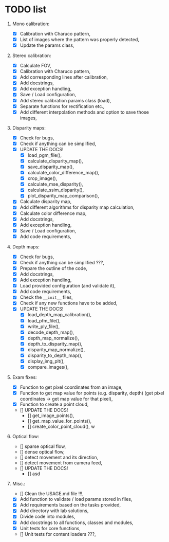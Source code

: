 # TODO list

1. Mono calibration:
   - [x] Calibration with Charuco pattern,
   - [x] List of images where the pattern was properly detected,
   - [x] Update the params class,

2. Stereo calibration:
   - [x] Calculate FOV,
   - [x] Calibration with Charuco pattern,
   - [x] Add corresponding lines after calibration,
   - [x] Add docstrings,
   - [x] Add exception handling,
   - [x] Save / Load configuration,
   - [x] Add stereo calibration params class (load),
   - [x] Separate functions for rectification etc.,
   - [x] Add different interpolation methods and option to save those images,

3. Disparity maps:
   - [x] Check for bugs,
   - [x] Check if anything can be simplified,
   - [x] UPDATE THE DOCS!
     - [x] load_pgm_file(),
     - [x] calculate_disparity_map(),
     - [x] save_disparity_map(),
     - [x] calculate_color_difference_map(),
     - [x] crop_image(),
     - [x] calculate_mse_disparity(),
     - [x] calculate_ssim_disparity(),
     - [x] plot_disparity_map_comparison(),
   - [x] Calculate disparity map,
   - [x] Add different algorithms for disparity map calculation,
   - [x] Calculate color difference map,
   - [x] Add docstrings,
   - [x] Add exception handling,
   - [x] Save / Load configuration,
   - [x] Add code requirements,

4. Depth maps:
   - [x] Check for bugs,
   - [x] Check if anything can be simplified ???,
   - [x] Prepare the outline of the code,
   - [x] Add docstrings,
   - [x] Add exception handling,
   - [x] Load provided configuration (and validate it),
   - [x] Add code requirements,
   - [x] Check the `__init__` files,
   - [x] Check if any new functions have to be added,
   - [x] UPDATE THE DOCS!
     - [x] load_depth_map_calibration(),
     - [x] load_pfm_file(),
     - [x] write_ply_file(),
     - [x] decode_depth_map(),
     - [x] depth_map_normalize(),
     - [x] depth_to_disparity_map(),
     - [x] disparity_map_normalize(),
     - [x] disparity_to_depth_map(),
     - [x] display_img_plt(),
     - [x] compare_images(),

5. Exam fixes:
   - [x] Function to get pixel coordinates from an image,
   - [x] Function to get map value for points (e.g. disparity, depth) (get pixel coordinates -> get map value for that pixel),
   - [x] Function to create a point cloud,
   - [] UPDATE THE DOCS!
     - [] get_image_points(),
     - [] get_map_value_for_points(),
     - [] create_color_point_cloud(),
w
6. Optical flow:
   - [] sparse optical flow,
   - [] dense optical flow,
   - [] detect movement and its direction,
   - [] detect movement from camera feed,
   - [] UPDATE THE DOCS!
     - [] asd

7. Misc.:
   - [] Clean the USAGE.md file !!!,
   - [x] Add function to validate / load params stored in files,
   - [x] Add requirements based on the tasks provided,
   - [x] Add directory with lab solutions,
   - [x] Divide code into modules,
   - [x] Add docstrings to all functions, classes and modules,
   - [x] Unit tests for core functions,
   - [] Unit tests for content loaders ???,
